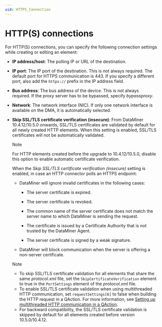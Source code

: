 ```yaml
---
uid: HTTPS_Connection
---
```


# HTTP(S) connections

For HTTP(S) connections, you can specify the following connection settings while creating or editing an element:

- **IP address/host**: The polling IP or URL of the destination.

- **IP port**: The IP port of the destination. This is not always required. The default port for HTTPS communication is 443. If you specify a different port, also add the `https://` prefix in the IP address field.

- **Bus address**: The bus address of the device. This is not always required. If the proxy server has to be bypassed, specify *bypassproxy*.

- **Network**: The network interface (NIC). If only one network interface is available on the DMA, it is automatically selected.

- **Skip SSL/TLS certificate verification (insecure)**: From DataMiner 10.4.12/10.5.0 onwards<!--RN 40877 + 41285-->, SSL/TLS certificates are validated by default for all newly created HTTP elements. When this setting is enabled, SSL/TLS certificates will not be automatically validated.

  > [!NOTE]
  > For HTTP elements created before the upgrade to 10.4.12/10.5.0, disable this option to enable automatic certificate verification.

  When the *Skip SSL/TLS certificate verification (insecure)* setting is enabled, in case an HTTP connector polls an HTTPS endpoint:

  - DataMiner will ignore invalid certificates in the following cases:

    - The server certificate is expired.

    - The server certificate is revoked.

    - The common name of the server certificate does not match the server name to which DataMiner is sending the request.

    - The certificate is issued by a Certificate Authority that is not trusted by the DataMiner Agent.

    - The server certificate is signed by a weak signature.

  - DataMiner will block communication when the server is offering a non-server certificate.

  > [!NOTE]
  >
  > - To skip SSL/TLS certificate validation for all elements that share the same *protocol.xml* file, set the `SkipCertificateVerification` element to true in the `PortSettings` element of the *protocol.xml* file.
  > - To enable SSL/TLS certificate validation when using multithreaded HTTP communication, set `requestSettings[6]` to false when building the HTTP request in a QAction. For more information, see [Setting up multithreaded HTTP communication in a QAction](xref:AdvancedMultiThreadedTimersHttp).
  > - For backward compatibility, the SSL/TLS certificate validation is skipped by default for all elements created before version 10.5.0/10.4.12.
